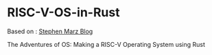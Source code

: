 # RISC-V-OS-in-Rust

Based on : [Stephen Marz Blog](https://osblog.stephenmarz.com/index.html)

The Adventures of OS: Making a RISC-V Operating System using Rust
